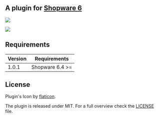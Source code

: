 ## A plugin for [Shopware 6](https://github.com/shopware/platform)

![](https://i.imgur.com/EJcRTbo.png)

![](https://i.imgur.com/3aNdAAG.png)

## Requirements

| Version 	| Requirements               	|
|---------	|----------------------------	|
| 1.0.1    	| Shopware 6.4 >=	            |

## License

Plugin's Icon by [flaticon](https://www.flaticon.com).

The plugin is released under MIT. For a full overview check the [LICENSE](./LICENSE) file.
